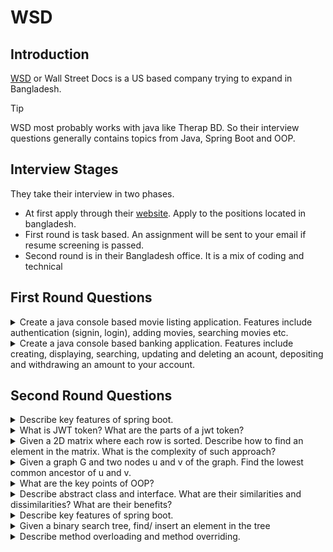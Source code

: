 # WSD
## Introduction
[WSD](https://wsd.com/) or Wall Street Docs is a US based company trying to expand in Bangladesh. 

> [!TIP]
> WSD most probably works with java like Therap BD. So their interview questions generally contains topics from Java, Spring Boot and OOP.

## Interview Stages
They take their interview in two phases. 
- At first apply through their [website](https://wsd.bamboohr.com/careers). Apply to the positions located in bangladesh. 
- First round is task based. An assignment will be sent to your email if resume screening is passed.
- Second round is in their Bangladesh office. It is a mix of coding and technical


## First Round Questions
<details>
<summary>
Create a java console based movie listing application. Features include authentication (signin, login), adding movies, searching movies etc. 
</summary>
<hr>
[Answer]
</details>

<details>
<summary>
Create a java console based banking application. Features include creating, displaying, searching, updating and deleting an acount, depositing and withdrawing an amount to your account. 
</summary>
<hr>
[Answer]
</details>

## Second Round Questions
<details>
<summary>
Describe key features of spring boot.
</summary>
<hr>
[Answer]
</details>

<details>
<summary>
What is JWT token? What are the parts of a jwt token?
</summary>
<hr>
[Answer]
</details>

<details>
<summary>
Given a 2D matrix where each row is sorted. Describe how to find an element in the matrix. What is the complexity of such approach?
</summary>
<hr>
[Answer]
</details>

<details>
<summary>
Given a graph G and two nodes u and v of the graph. Find the lowest common ancestor of u and v.
</summary>
<hr>
[Answer]
</details>

<details>
<summary>
What are the key points of OOP?
</summary>
<hr>
[Answer]
</details>

<details>
<summary>
Describe abstract class and interface. What are their similarities and dissimilarities? What are their benefits?
</summary>
<hr>
[Answer]
</details>

<details>
<summary>
Describe key features of spring boot.
</summary>
<hr>
What happens when final keyword is used with variables and classes?
</details>

<details>
<summary>
Given a binary search tree, find/ insert an element in the tree
</summary>
<hr>
[Answer]
</details>

<details>
<summary>
Describe method overloading and method overriding.
</summary>
<hr>
[Answer]
</details>
